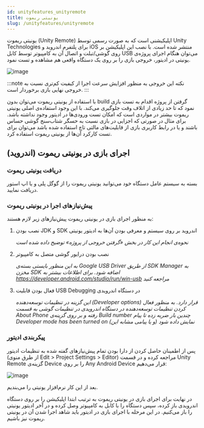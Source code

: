 ```yaml
---
id: unityfeatures_unityremote
title: یونیتی ریموت
slug: /unityfeatures/unityremote
---
```


یونیتی ریموت (Unity Remote) اپلیکیشنی است که به صورت رسمی توسط Unity Technologies برای پلتفرم اندروید و iOS منتشر شده است. با نصب این اپلیکیشن بر روی گوشی/تبلت و اتصال آن به کامپیوتر توسط کابل USB می‌توان هنگام اجرای پروژه‌ی یونیتی در ادیتور، خروجی بازی را بر روی یک دستگاه واقعی هم مشاهده و تست نمود.

![image](/img/unity_remote_testing.png)

:::note نکته
این خروجی به منظور افزایش سرعت اجرا از کیفیت کم‌تری نسبت به خروجی نهایی بازی برخوردار است.
:::

با استفاده از یونیتی ریموت می‌توان بدون build گرفتن از پروژه اقدام به تست بازی نمود که تا حد زیادی از اتلاف وقت جلوگیری می‌کند. با این وجود استفاده‌ی اصلی یونیتی ریموت بیشتر در مواردی است که امکان تست ورودی‌ها در ادیتور وجود نداشته باشد. برای مثال در صورتی که اجزایی در بازی نسبت به حسگر شتاب‌سنج گوشی حساس باشند و یا در رابط کاربری بازی از قابلیت‌های مالتی تاچ استفاده شده باشد می‌توان برای تست کارکرد آن‌ها از یونیتی ریموت استفاده کرد.

## اجرای بازی در یونیتی ریموت (اندروید)

### دریافت یونیتی ریموت

بسته به سیستم عامل دستگاه خود می‌توانید یونیتی ریموت را از گوگل پلی و یا اپ استور دریافت نمایید.

### پیش‌نیازهای اجرا در یونیتی ریموت

به منظور اجرای بازی در یونیتی ریموت پیش‌نیازهای زیر لازم هستند:

1. نصب بودن JDK و SDK اندروید بر روی سیستم و معرفی بودن آن‌ها به ادیتور یونیتی

    *نحوه‌ی انجام این کار در بخش «گرفتن خروجی از پروژه» توضیح داده شده است*

2. نصب بودن درایور گوشی متصل به کامپیوتر

    *به این منظور بایستی بسته‌ی Google USB Driver از طریق SDK Manager به مخزن SDK اضافه شود. برای اطلاعات بیشتر به https://developer.android.com/studio/run/win-usb مراجعه کنید*

3. فعال بودن قابلیت USB Debugging در دستگاه اندرویدی

    *این گزینه در تنظیمات توسعه‌دهنده (Developer options) قرار دارد. به منظور فعال کردن تنظیمات توسعه‌دهنده در دستگاه اندرویدی در تنظیمات گوشی به قسمت About Phone رفته و بر روی گزینه‌ی Build number چندین بار ضربه زده تا پیام Developer mode has been turned on (و یا پیامی مشابه این) نمایش داده شود*

### پیکربندی ادیتور

پس از اطمینان حاصل کردن از دارا بودن تمام پیش‌نیازهای گفته شده به تنظیمات ادیتور (از طرق منوی Edit > Project Settings > Editor) مراجعه کرده و در قسمت Unity Remote گزینه‌ی Device را بر روی Any Android Device قرار می‌دهیم:

![image](/img/unity_remote_editor_settings.png)

بعد از این کار نرم‌افزار یونیتی را می‌بندیم.

در نهایت برای اجرای بازی در یونیتی ریموت به ترتیب ابتدا اپلیکیشن را بر روی دستگاه اندرویدی باز کرده، سپس دستگاه را با کابل به کامپیوتر وصل کرده و در آخر ادیتور یونیتی را باز می‌کنیم. در این مرحله با اجرای بازی در ادیتور باید شاهد اجرا شدن آن در یونیتی ریموت نیز باشیم.